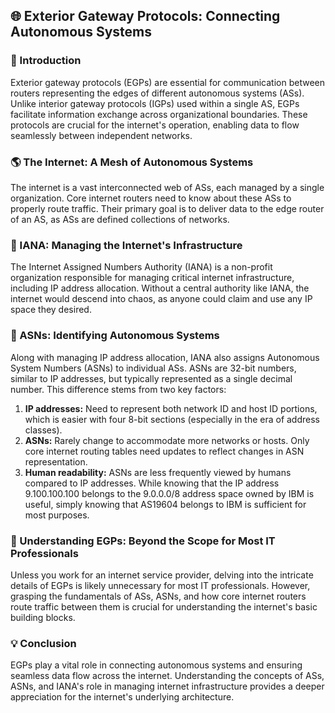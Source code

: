 ## 🌐 Exterior Gateway Protocols: Connecting Autonomous Systems

### 🤝 Introduction

Exterior gateway protocols (EGPs) are essential for communication between routers representing the edges of different autonomous systems (ASs). Unlike interior gateway protocols (IGPs) used within a single AS, EGPs facilitate information exchange across organizational boundaries. These protocols are crucial for the internet's operation, enabling data to flow seamlessly between independent networks.

### 🌎 The Internet: A Mesh of Autonomous Systems

The internet is a vast interconnected web of ASs, each managed by a single organization. Core internet routers need to know about these ASs to properly route traffic. Their primary goal is to deliver data to the edge router of an AS, as ASs are defined collections of networks.

### 🏢 IANA: Managing the Internet's Infrastructure

The Internet Assigned Numbers Authority (IANA) is a non-profit organization responsible for managing critical internet infrastructure, including IP address allocation. Without a central authority like IANA, the internet would descend into chaos, as anyone could claim and use any IP space they desired.

### 🔢 ASNs: Identifying Autonomous Systems

Along with managing IP address allocation, IANA also assigns Autonomous System Numbers (ASNs) to individual ASs. ASNs are 32-bit numbers, similar to IP addresses, but typically represented as a single decimal number. This difference stems from two key factors:

1. **IP addresses:** Need to represent both network ID and host ID portions, which is easier with four 8-bit sections (especially in the era of address classes).
2. **ASNs:** Rarely change to accommodate more networks or hosts. Only core internet routing tables need updates to reflect changes in ASN representation.
3. **Human readability:** ASNs are less frequently viewed by humans compared to IP addresses. While knowing that the IP address 9.100.100.100 belongs to the 9.0.0.0/8 address space owned by IBM is useful, simply knowing that AS19604 belongs to IBM is sufficient for most purposes.

### 🔭 Understanding EGPs: Beyond the Scope for Most IT Professionals

Unless you work for an internet service provider, delving into the intricate details of EGPs is likely unnecessary for most IT professionals. However, grasping the fundamentals of ASs, ASNs, and how core internet routers route traffic between them is crucial for understanding the internet's basic building blocks.

### 💡 Conclusion

EGPs play a vital role in connecting autonomous systems and ensuring seamless data flow across the internet. Understanding the concepts of ASs, ASNs, and IANA's role in managing internet infrastructure provides a deeper appreciation for the internet's underlying architecture.